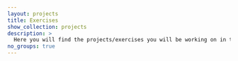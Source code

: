 ```yaml
---
layout: projects
title: Exercises
show_collection: projects
description: >
  Here you will find the projects/exercises you will be working on in this course. The PyMol exercises are mostly adapted from [this great resource](https://meridian.allenpress.com/the-biophysicist/article/3/2/106/489572/A-Semester-Long-Learning-Path-Teaching)
no_groups: true
---
```

